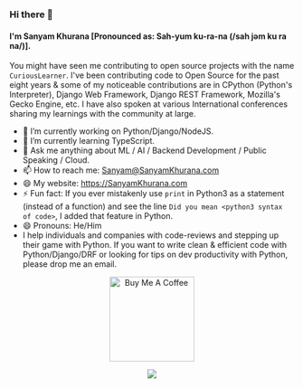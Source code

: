 ### Hi there 👋

#### I'm Sanyam Khurana [Pronounced as: Sah-yum  ku-ra-na (/sah jəm ku ra na/)].

You might have seen me contributing to open source projects with the name `CuriousLearner`. 
I've been contributing code to Open Source for the past eight years & some of my noticeable contributions are in 
CPython (Python's Interpreter), Django Web Framework, Django REST Framework, Mozilla's Gecko Engine, etc. 
I have also spoken at various International conferences sharing my learnings with the community at large.

- 🔭 I’m currently working on Python/Django/NodeJS.
- 🌱 I’m currently learning TypeScript.
- 💬 Ask me anything about ML / AI / Backend Development / Public Speaking / Cloud.
- 📫 How to reach me: Sanyam@SanyamKhurana.com
- 😄 My website: https://SanyamKhurana.com
- ⚡ Fun fact: If you ever mistakenly use `print` in Python3 as a statement (instead of a function) and see the line `Did you mean <python3 syntax of code>`, I added that feature in Python.
- 😄 Pronouns: He/Him
- I help individuals and companies with code-reviews and stepping up their game with Python. If you want to write clean & efficient code with Python/Django/DRF or looking for tips on dev productivity with Python, please drop me an email.

<!--
**CuriousLearner/CuriousLearner** is a ✨ _special_ ✨ repository because its `README.md` (this file) appears on your GitHub profile.

Here are some ideas to get you started:

- 🔭 I’m currently working on ...
- 🌱 I’m currently learning ...
- 👯 I’m looking to collaborate on ...
- 🤔 I’m looking for help with ...
- 💬 Ask me about ...
- 📫 How to reach me: ...
- 😄 Pronouns: ...
- ⚡ Fun fact: ...


![Sanyam's GitHub stats](https://github-readme-stats.vercel.app/api?username=CuriousLearner)

#### I am the maintainer of these packages & would highly appreciate your help in improvising these

![Django Phone Verify](https://github-readme-stats.vercel.app/api/pin/?username=curiouslearner&repo=django-phone-verify&show_icons=true)
-->

<p align="center">
    <a href="https://www.buymeacoffee.com/curiouslearner" target="_blank"><img src="https://cdn.buymeacoffee.com/buttons/default-yellow.png" alt="Buy Me A Coffee" width="150" ></a>
</p>

<p align="center">
    <img src="https://visitor-badge.laobi.icu/badge?page_id=curiouslearner" id="counter">
</p>
